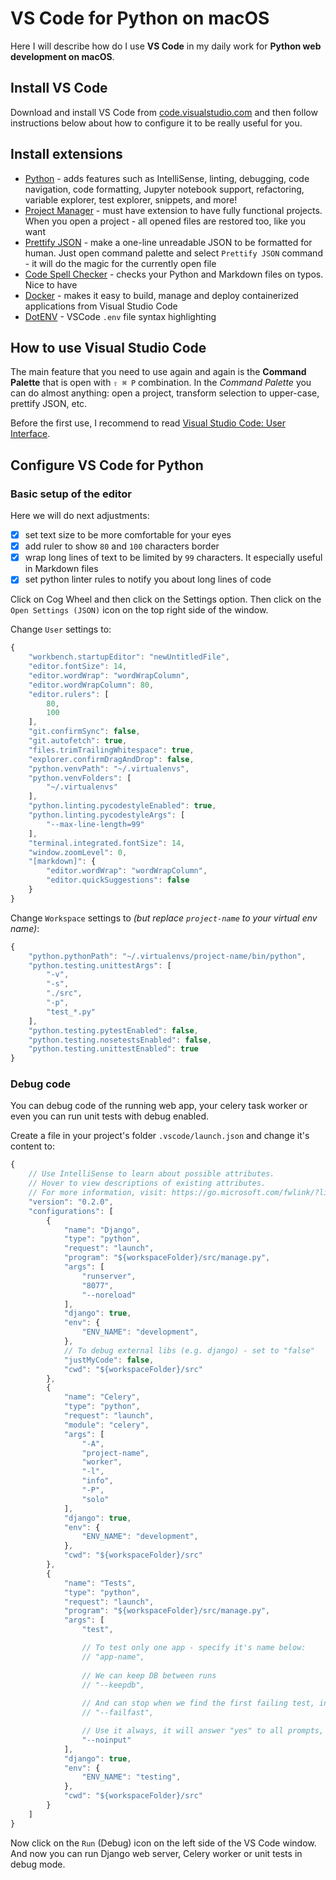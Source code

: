 # VS Code for Python on macOS

Here I will describe how do I use **VS Code** in my daily work for **Python web development on macOS**.

## Install VS Code

Download and install VS Code from [code.visualstudio.com](https://code.visualstudio.com) and then follow
instructions below about how to configure it to be really useful for you.

## Install extensions

- [Python](https://marketplace.visualstudio.com/items?itemName=ms-python.python) - adds features such as IntelliSense, linting, debugging, code navigation, code formatting, Jupyter notebook support, refactoring, variable explorer, test explorer, snippets, and more!
- [Project Manager](https://marketplace.visualstudio.com/items?itemName=alefragnani.project-manager) - must have extension to have fully functional projects. When you open a project - all opened files are restored too, like you want
- [Prettify JSON](https://marketplace.visualstudio.com/items?itemName=mohsen1.prettify-json) - make a one-line unreadable JSON to be formatted for human. Just open command palette and select `Prettify JSON` command - it will do the magic for the currently open file
- [Code Spell Checker](https://marketplace.visualstudio.com/items?itemName=streetsidesoftware.code-spell-checker) - checks your Python and Markdown files on typos. Nice to have
- [Docker](https://marketplace.visualstudio.com/items?itemName=ms-azuretools.vscode-docker) - makes it easy to build, manage and deploy containerized applications from Visual Studio Code
- [DotENV](https://marketplace.visualstudio.com/items?itemName=mikestead.dotenv) - VSCode `.env` file syntax highlighting

## How to use Visual Studio Code

The main feature that you need to use again and again is the **Command Palette** that is open with `⇧ ⌘ P` combination.
In the *Command Palette* you can do almost anything: open a project, transform selection to upper-case, prettify JSON, etc.

Before the first use, I recommend to read [Visual Studio Code: User Interface](https://code.visualstudio.com/docs/getstarted/userinterface).

## Configure VS Code for Python

### Basic setup of the editor

Here we will do next adjustments:
- [x] set text size to be more comfortable for your eyes
- [x] add ruler to show `80` and `100` characters border
- [x] wrap long lines of text to be limited by `99` characters. It especially useful in Markdown files
- [x] set python linter rules to notify you about long lines of code

Click on Cog Wheel and then click on the Settings option. Then click on the `Open Settings (JSON)` icon
on the top right side of the window.

Change `User` settings to:
```js
{
    "workbench.startupEditor": "newUntitledFile",
    "editor.fontSize": 14,
    "editor.wordWrap": "wordWrapColumn",
    "editor.wordWrapColumn": 80,
    "editor.rulers": [
        80,
        100
    ],
    "git.confirmSync": false,
    "git.autofetch": true,
    "files.trimTrailingWhitespace": true,
    "explorer.confirmDragAndDrop": false,
    "python.venvPath": "~/.virtualenvs",
    "python.venvFolders": [
        "~/.virtualenvs"
    ],
    "python.linting.pycodestyleEnabled": true,
    "python.linting.pycodestyleArgs": [
        "--max-line-length=99"
    ],
    "terminal.integrated.fontSize": 14,
    "window.zoomLevel": 0,
    "[markdown]": {
        "editor.wordWrap": "wordWrapColumn",
        "editor.quickSuggestions": false
    }
}
```

Change `Workspace` settings to *(but replace `project-name` to your virtual env name)*:
```js
{
    "python.pythonPath": "~/.virtualenvs/project-name/bin/python",
    "python.testing.unittestArgs": [
        "-v",
        "-s",
        "./src",
        "-p",
        "test_*.py"
    ],
    "python.testing.pytestEnabled": false,
    "python.testing.nosetestsEnabled": false,
    "python.testing.unittestEnabled": true
}
```

### Debug code

You can debug code of the running web app, your celery task worker or even you can run unit tests with debug enabled.

Create a file in your project's folder `.vscode/launch.json` and change it's content to:
```js
{
    // Use IntelliSense to learn about possible attributes.
    // Hover to view descriptions of existing attributes.
    // For more information, visit: https://go.microsoft.com/fwlink/?linkid=830387
    "version": "0.2.0",
    "configurations": [
        {
            "name": "Django",
            "type": "python",
            "request": "launch",
            "program": "${workspaceFolder}/src/manage.py",
            "args": [
                "runserver",
                "8077",
                "--noreload"
            ],
            "django": true,
            "env": {
                "ENV_NAME": "development",
            },
            // To debug external libs (e.g. django) - set to "false"
            "justMyCode": false,
            "cwd": "${workspaceFolder}/src"
        },
        {
            "name": "Celery",
            "type": "python",
            "request": "launch",
            "module": "celery",
            "args": [
                "-A",
                "project-name",
                "worker",
                "-l",
                "info",
                "-P",
                "solo"
            ],
            "django": true,
            "env": {
                "ENV_NAME": "development",
            },
            "cwd": "${workspaceFolder}/src"
        },
        {
            "name": "Tests",
            "type": "python",
            "request": "launch",
            "program": "${workspaceFolder}/src/manage.py",
            "args": [
                "test",

                // To test only one app - specify it's name below:
                // "app-name",
 
                // We can keep DB between runs
                // "--keepdb",
                
                // And can stop when we find the first failing test, instead of waiting for all tests to be finished
                // "--failfast",

                // Use it always, it will answer "yes" to all prompts, like to destroy DB before each test run
                "--noinput"
            ],
            "django": true,
            "env": {
                "ENV_NAME": "testing",
            },
            "cwd": "${workspaceFolder}/src"
        }
    ]
}
```

Now click on the `Run` (Debug) icon on the left side of the VS Code window. And now you can run Django web server, Celery worker or unit tests in debug mode.
